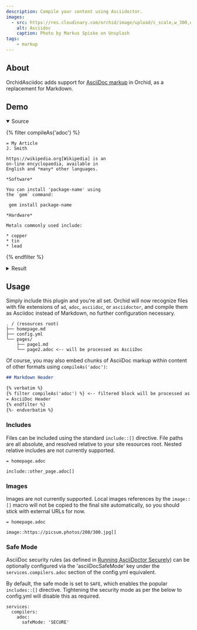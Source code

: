 ```yaml
---
description: Compile your content using Asciidoctor.
images:
  - src: https://res.cloudinary.com/orchid/image/upload/c_scale,w_300,e_blur:150/v1524973072/plugins/asciidoc.jpg
    alt: Asciidoc
    caption: Photo by Markus Spiske on Unsplash
tags:
    - markup
---
```


## About

OrchidAsciidoc adds support for [AsciiDoc markup](https://asciidoctor.org/) in Orchid, as a replacement for Markdown. 

## Demo

<details open>
<summary>Source</summary>

{% filter compileAs('adoc') %}
```asciidoc
= My Article
J. Smith

https://wikipedia.org[Wikipedia] is an
on-line encyclopaedia, available in
English and *many* other languages.

*Software*

You can install 'package-name' using
the `gem` command:

 gem install package-name

*Hardware*

Metals commonly used include:

* copper
* tin
* lead
```
{% endfilter %}

</details>

<details>
<summary>Result</summary>

{% filter compileAs('ad') %}
= My Article
J. Smith

https://wikipedia.org[Wikipedia] is an
on-line encyclopaedia, available in
English and *many* other languages.

*Software*

You can install 'package-name' using
the `gem` command:

 gem install package-name

*Hardware*

Metals commonly used include:

* copper
* tin
* lead
{% endfilter %}

</details>

## Usage

Simply include this plugin and you're all set. Orchid will now recognize files with file extensions of `ad`, `adoc`, 
`asciidoc`, or `asciidoctor`, and compile them as Asciidoc instead of Markdown, no further configuration necessary.

```text
. / (resources root)
├── homepage.md
├── config.yml
└── pages/
    ├── page1.md
    └── page2.adoc <-- will be processed as AsciiDoc
```

Of course, you may also embed chunks of AsciiDoc markup within content of other formats using `compileAs('adoc')`:

```markdown
## Markdown Header

{% verbatim %}
{% filter compileAs('adoc') %} <-- filtered block will be processed as AsciiDoc
= AsciiDoc Header
{% endfilter %}
{%- endverbatim %}

```

### Includes

Files can be included using the standard `include::[]` directive. File paths are all absolute, and resolved relative to
your site resources root. Nested relative includes are not currently supported.

```asciidoc
= homepage.adoc

include::other_page.adoc[]
```

### Images

Images are not currently supported. Local images references by the `image::[]` macro will not be copied to the final
site automatically, so you should stick with external URLs for now.

```asciidoc
= homepage.adoc

image::https://picsum.photos/200/300.jpg[]
```

### Safe Mode

AsciiDoc security rules (as defined in 
[Running AsciiDoctor Securely](https://asciidoctor.org/docs/user-manual/#running-asciidoctor-securely)) can be 
optionally configured via the 'asciiDocSafeMode' key under the `services.compilers.adoc` section of the config.yml 
equivalent. 

By default, the safe mode is set to `SAFE`, which enables the popular `includes::[]` directive. Tightening the security 
mode as per the below to config.yml will disable this as required.

```text
services:
  compilers:
    adoc:
      safeMode: 'SECURE'
  ``````
